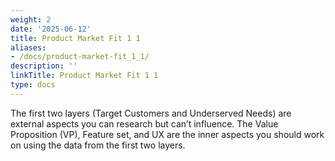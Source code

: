 ```yaml
---
weight: 2
date: '2025-06-12'
title: Product Market Fit 1 1
aliases:
- /docs/product-market-fit_1_1/
description: ''
linkTitle: Product Market Fit 1 1
type: docs
---
```


The first two layers (Target Customers and Underserved Needs) are external aspects you can research but can’t influence. The Value Proposition (VP), Feature set, and UX are the inner aspects you should work on using the data from the first two layers.



<!-- Unsupported block type: image -->
